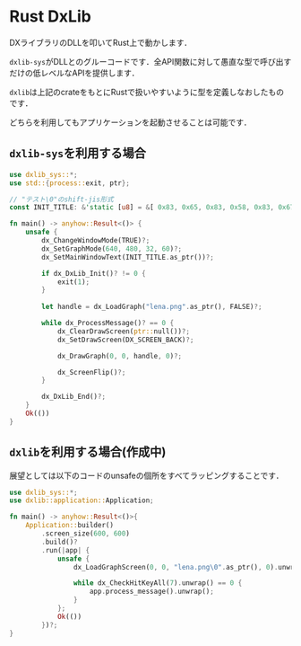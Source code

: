 # Rust DxLib

DXライブラリのDLLを叩いてRust上で動かします．

`dxlib-sys`がDLLとのグルーコードです．全API関数に対して愚直な型で呼び出すだけの低レベルなAPIを提供します．

`dxlib`は上記のcrateをもとにRustで扱いやすいように型を定義しなおしたものです．

どちらを利用してもアプリケーションを起動させることは可能です．

## `dxlib-sys`を利用する場合

```rust
use dxlib_sys::*;
use std::{process::exit, ptr};

// "テスト\0"のshift-jis形式
const INIT_TITLE: &'static [u8] = &[ 0x83, 0x65, 0x83, 0x58, 0x83, 0x67, 0x00 ];

fn main() -> anyhow::Result<()> {
    unsafe {
        dx_ChangeWindowMode(TRUE)?;        
        dx_SetGraphMode(640, 480, 32, 60)?;
        dx_SetMainWindowText(INIT_TITLE.as_ptr())?;

        if dx_DxLib_Init()? != 0 {
            exit(1);
        }
        
        let handle = dx_LoadGraph("lena.png".as_ptr(), FALSE)?;

        while dx_ProcessMessage()? == 0 {
            dx_ClearDrawScreen(ptr::null())?;
            dx_SetDrawScreen(DX_SCREEN_BACK)?;

            dx_DrawGraph(0, 0, handle, 0)?;

            dx_ScreenFlip()?;
        }

        dx_DxLib_End()?;
    }
    Ok(())
}
```

## `dxlib`を利用する場合(作成中)

展望としては以下のコードのunsafeの個所をすべてラッピングすることです．

```rust
use dxlib_sys::*;
use dxlib::application::Application;

fn main() -> anyhow::Result<()>{
    Application::builder()
        .screen_size(600, 600)
        .build()?
        .run(|app| {
            unsafe {
                dx_LoadGraphScreen(0, 0, "lena.png\0".as_ptr(), 0).unwrap();

                while dx_CheckHitKeyAll(7).unwrap() == 0 {
                    app.process_message().unwrap();
                }
            };
            Ok(())
        })?;
}
```